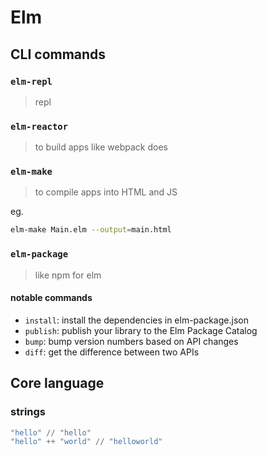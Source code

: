# Elm


## CLI commands

### `elm-repl` 
> repl


### `elm-reactor` 
> to build apps like webpack does


### `elm-make` 
> to compile apps into HTML and JS

eg.
```sh
elm-make Main.elm --output=main.html
```

### `elm-package`
> like npm for elm

#### notable commands

- `install`: install the dependencies in elm-package.json
- `publish`: publish your library to the Elm Package Catalog
- `bump`: bump version numbers based on API changes
- `diff`: get the difference between two APIs

## Core language

### strings
```elm
"hello" // "hello"
"hello" ++ "world" // "helloworld"
```

